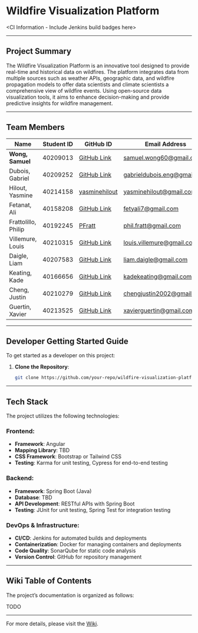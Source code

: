 # Wildfire Visualization Platform

<CI Information - Include Jenkins build badges here>

---

## Project Summary
The Wildfire Visualization Platform is an innovative tool designed to provide real-time and historical data on wildfires. The platform integrates data from multiple sources such as weather APIs, geographic data, and wildfire propagation models to offer data scientists and climate scientists a comprehensive view of wildfire events. Using open-source data visualization tools, it aims to enhance decision-making and provide predictive insights for wildfire management.

---

## Team Members

| Name                     | Student ID        | GitHub ID   | Email Address                  |
|--------------------------|-------------------|-------------|-------------------------------|
| **Wong, Samuel**          | 40209013          | [GitHub Link](#) | samuel.wong60@gmail.com        |
| Dubois, Gabriel           | 40209252          | [GitHub Link](#) | gabrieldubois.eng@gmail.com    |
| Hilout, Yasmine           | 40214158          | [yasminehilout](https://github.com/yasminehilout) | yasminehilout@gmail.com        |
| Fetanat, Ali              | 40158208          | [GitHub Link](#) | fetyali7@gmail.com             |
| Frattolillo, Philip       | 40192245          | [PFratt](https://github.com/PFratt) | phil.fratt@gmail.com           |
| Villemure, Louis          | 40210315          | [GitHub Link](#) | louis.villemure@gmail.com      |
| Daigle, Liam              | 40207583          | [GitHub Link](#) | liam.daigle@gmail.com          |
| Keating, Kade             | 40166656          | [GitHub Link](#) | kadekeating@gmail.com          |
| Cheng, Justin             | 40210279          | [GitHub Link](#) | chengjustin2002@gmail.com      |
| Guertin, Xavier           | 40213525          | [GitHub Link](#) | xavierguertin@gmail.com        |

---

## Developer Getting Started Guide

To get started as a developer on this project:

1. **Clone the Repository**:
   ```bash
   git clone https://github.com/your-repo/wildfire-visualization-platform.git

---

## Tech Stack

The project utilizes the following technologies:

### Frontend:
- **Framework**: Angular
- **Mapping Library**: TBD
- **CSS Framework**: Bootstrap or Tailwind CSS
- **Testing**: Karma for unit testing, Cypress for end-to-end testing

### Backend:
- **Framework**: Spring Boot (Java)
- **Database**: TBD
- **API Development**: RESTful APIs with Spring Boot
- **Testing**: JUnit for unit testing, Spring Test for integration testing

### DevOps & Infrastructure:
- **CI/CD**: Jenkins for automated builds and deployments
- **Containerization**: Docker for managing containers and deployments
- **Code Quality**: SonarQube for static code analysis
- **Version Control**: GitHub for repository management

---

## Wiki Table of Contents

The project’s documentation is organized as follows:

TODO

---

For more details, please visit the [Wiki](https://github.com/XavierGuertin/WildfireVisualizationProject/wiki).

